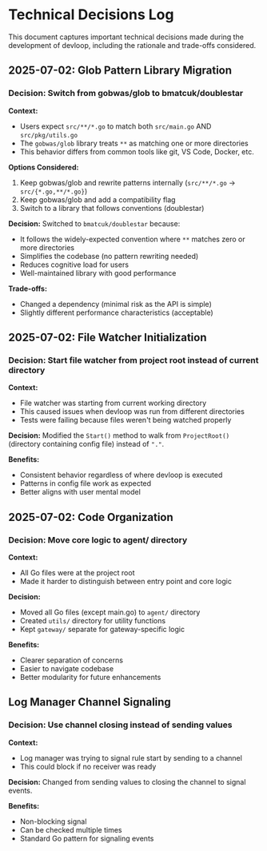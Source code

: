# Technical Decisions Log

This document captures important technical decisions made during the development of devloop, including the rationale and trade-offs considered.

## 2025-07-02: Glob Pattern Library Migration

### Decision: Switch from gobwas/glob to bmatcuk/doublestar

**Context:**
- Users expect `src/**/*.go` to match both `src/main.go` AND `src/pkg/utils.go`
- The `gobwas/glob` library treats `**` as matching one or more directories
- This behavior differs from common tools like git, VS Code, Docker, etc.

**Options Considered:**
1. Keep gobwas/glob and rewrite patterns internally (`src/**/*.go` → `src/{*.go,**/*.go}`)
2. Keep gobwas/glob and add a compatibility flag
3. Switch to a library that follows conventions (doublestar)

**Decision:**
Switched to `bmatcuk/doublestar` because:
- It follows the widely-expected convention where `**` matches zero or more directories
- Simplifies the codebase (no pattern rewriting needed)
- Reduces cognitive load for users
- Well-maintained library with good performance

**Trade-offs:**
- Changed a dependency (minimal risk as the API is simple)
- Slightly different performance characteristics (acceptable)

## 2025-07-02: File Watcher Initialization

### Decision: Start file watcher from project root instead of current directory

**Context:**
- File watcher was starting from current working directory
- This caused issues when devloop was run from different directories
- Tests were failing because files weren't being watched properly

**Decision:**
Modified the `Start()` method to walk from `ProjectRoot()` (directory containing config file) instead of `"."`.

**Benefits:**
- Consistent behavior regardless of where devloop is executed
- Patterns in config file work as expected
- Better aligns with user mental model

## 2025-07-02: Code Organization

### Decision: Move core logic to agent/ directory

**Context:**
- All Go files were at the project root
- Made it harder to distinguish between entry point and core logic

**Decision:**
- Moved all Go files (except main.go) to `agent/` directory
- Created `utils/` directory for utility functions
- Kept `gateway/` separate for gateway-specific logic

**Benefits:**
- Clearer separation of concerns
- Easier to navigate codebase
- Better modularity for future enhancements

## Log Manager Channel Signaling

### Decision: Use channel closing instead of sending values

**Context:**
- Log manager was trying to signal rule start by sending to a channel
- This could block if no receiver was ready

**Decision:**
Changed from sending values to closing the channel to signal events.

**Benefits:**
- Non-blocking signal
- Can be checked multiple times
- Standard Go pattern for signaling events
